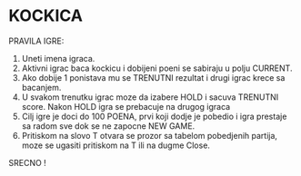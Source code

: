 # KOCKICA
PRAVILA IGRE:
1. Uneti imena igraca.
2. Aktivni igrac baca kockicu i dobijeni poeni se sabiraju u polju CURRENT.
3. Ako dobije 1 ponistava mu se TRENUTNI rezultat i drugi igrac krece sa bacanjem.
4. U svakom trenutku igrac moze da izabere HOLD i sacuva TRENUTNI score. Nakon HOLD igra se prebacuje na drugog igraca
5. Cilj igre je doci do 100 POENA, prvi koji dodje je pobedio i igra prestaje sa radom sve dok se ne zapocne NEW GAME.
6. Pritiskom na slovo T otvara se prozor sa tabelom pobedjenih partija, moze se ugasiti pritiskom na T ili na dugme Close.

SRECNO !
